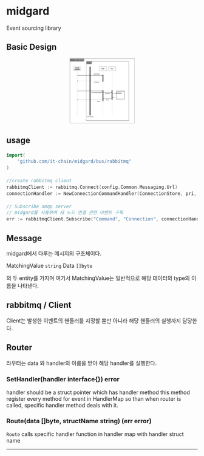 # midgard
Event sourcing library

## Basic Design
<p align="center"><img src="./images/MidgardDesignModel.png" width="171px" height="171px"></p>

## usage

```Go
import(
	"github.com/it-chain/midgard/bus/rabbitmq"
)

//create rabbitmq client
rabbitmqClient := rabbitmq.Connect(config.Common.Messaging.Url)
connectionHandler := NewConnectionCommandHandler(ConnectionStore, pri, pub, rabbitmqClient)

// Subscribe amqp server
// midgard를 사용하여 새 노드 연결 관련 이벤트 구독
err := rabbitmqClient.Subscribe("Command", "Connection", connectionHandler)
```
## Message
midgard에서 다루는 메시지의 구조체이다.

MatchingValue `string`
Data          `[]byte`

의 두 entity를 가지며 여기서 MatchingValue는 일반적으로 해당 데이터의 type의 이름을 나타낸다.

## rabbitmq / Client
Client는 발생한 이벤트의 핸들러를 지정할 뿐만 아니라 해당 핸들러의 실행까지 담당한다.

## Router
라우터는 data 와 handler의 이름을 받아 해당 handler를 실행한다.

### SetHandler(handler interface{}) error
handler should be a struct pointer which has handler method
this method register every method for event in HandlerMap so than when router is called, specific handler method deals with it.

### Route(data []byte, structName string) (err error)
`Route` calls specific handler function in handler map with handler struct name









---
